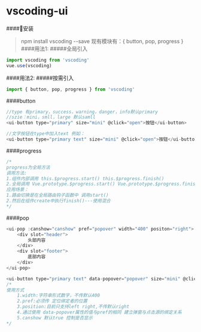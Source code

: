 # vscoding-ui

####安装
> npm install vscoding --save
 现有模块有：{ button, pop, progress }
####用法1: 
#####全局引入
```javascript
import vscoding from 'vscoding'
vue.use(vscoding)
```
####用法2:
#####按需引入
```javascript
import { button, pop, progress } from 'vscoding'
```
####button
```javascript
//type 有primary，success，warning，danger，info默认primary
//szie：mini，smll，large 默认samll
<ui-button type="primary" size="mini" @click="open">按钮</ui-button>

//文字按钮在type中加入text 例如：
<ui-button type="primary text" size="mini" @click="open">按钮</ui-button>
```
####progress
```javascript
/*
progress为全局方法
调用方法:
1.组件内部调用 this.$progress.start() this.$progress.finish()
2.全局调用 Vue.prototype.$progress.start() Vue.prototype.$progress.finish() 
应用场景：
1.路由切换是在全局路由钩子函数中 调用start() 
2.然后在组件create中执行finish()---使用混合
*/

```
####pop
```javascript
<ui-pop :canshow="canshow" pref="popover" width="400" positon="right">
	<div slot="header">
		头部内容
	</div>
	<div slot="footer">
		底部内容
	</div>
</ui-pop>

<ui-button type="primary text" data-popover="popover" size="mini" @click="canshow = true">打开弹框</ui-button>
/*
使用方式
	1.width:字符串形式数字，不传默认400
	2.pref:必须传 定位绑定者的位置
	3.position:目前只支持left right,不传默认right
	4.通过使用 data-popover属性的值与pref的相同 建立弹窗与点击源的绑定关系
  	5.canshow 默认true 控制是否显示
*/
```

